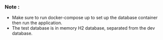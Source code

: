 ### Note :
- Make sure to run docker-compose up to set up the database container then run the application.
- The test database is in memory H2 database, separated from the dev database. 
